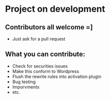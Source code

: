 # Project on development
## Contributors all welcome =]
- Just ask for a pull request


## What you can contribute:

- Check for securities issues
- Make this conform to Wordpress
- Flush the rewrite rules into activation plugin
- Bug testing
- Imporvments
- etc.
